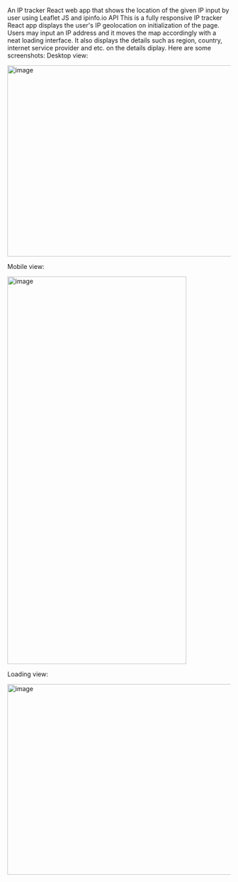 An IP tracker React web app that shows the location of the given IP input by user using Leaflet JS and ipinfo.io API
This is a fully responsive IP tracker React app displays the user's IP geolocation on initialization of the page. Users may input an IP address and it moves the map accordingly with a neat loading interface. It also displays the details such as region, country, internet service provider and etc. on the details diplay. Here are some screenshots:
Desktop view:

<img width="945" height="431" alt="image" src="https://github.com/user-attachments/assets/7d9c48f8-a62d-40e9-8f18-2c6999aadc44" />

Mobile view:

<img width="404" height="874" alt="image" src="https://github.com/user-attachments/assets/c4ce6a9e-8290-470a-94d4-7b9c332250a2" />
 
Loading view:
 
<img width="945" height="430" alt="image" src="https://github.com/user-attachments/assets/07c0963e-d1ba-42c1-bf16-c0550a0c26b1" />
